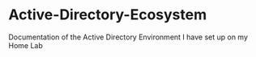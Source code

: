 # Active-Directory-Ecosystem
Documentation of the Active Directory Environment I have set up on my Home Lab
